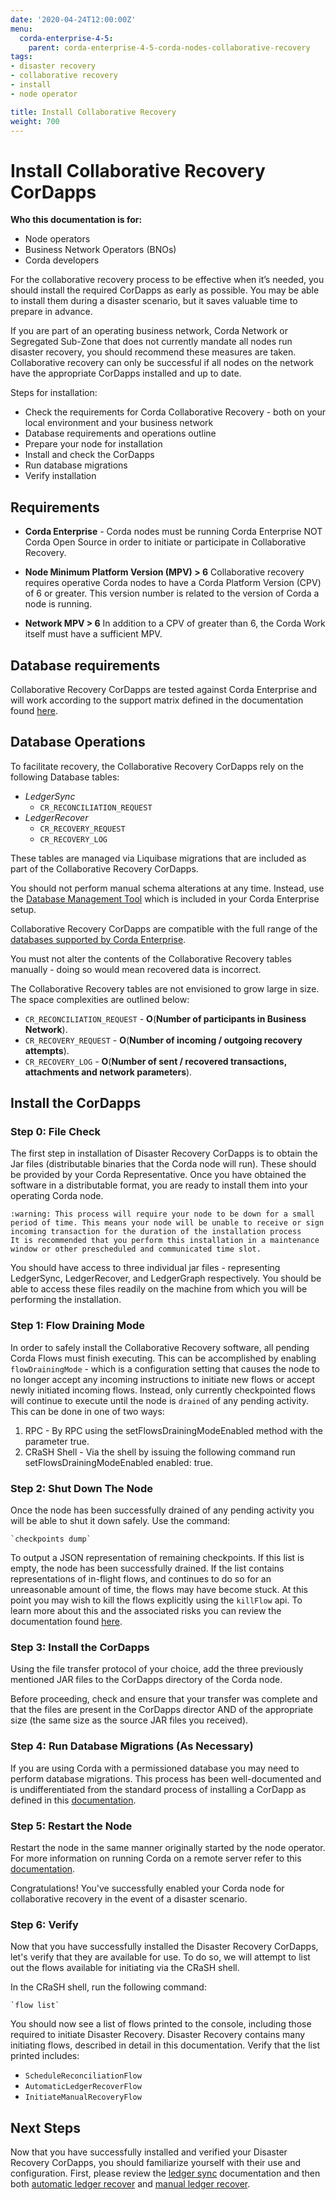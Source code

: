 ```yaml
---
date: '2020-04-24T12:00:00Z'
menu:
  corda-enterprise-4-5:
    parent: corda-enterprise-4-5-corda-nodes-collaborative-recovery
tags:
- disaster recovery
- collaborative recovery
- install
- node operator

title: Install Collaborative Recovery
weight: 700
---
```


# Install Collaborative Recovery CorDapps

**Who this documentation is for:**
* Node operators
* Business Network Operators (BNOs)
* Corda developers

For the collaborative recovery process to be effective when it’s needed, you should install the required CorDapps as early as possible. You may be able to install them during a disaster scenario, but it saves valuable time to prepare in advance.

If you are part of an operating business network, Corda Network or Segregated Sub-Zone that does not currently mandate all nodes run disaster recovery, you should recommend these measures are taken. Collaborative recovery can only be successful if all nodes on the network have the appropriate CorDapps installed and up to date.

Steps for installation:

* Check the requirements for Corda Collaborative Recovery - both on your local environment and your business network
* Database requirements and operations outline
* Prepare your node for installation
* Install and check the CorDapps
* Run database migrations
* Verify installation


## Requirements

* **Corda Enterprise** - Corda nodes must be running Corda Enterprise NOT Corda Open Source in order to initiate or participate in Collaborative Recovery.

* **Node Minimum Platform Version (MPV) > 6** Collaborative recovery requires operative Corda nodes to have a Corda Platform Version (CPV) of 6 or greater. This version number is related to the version of Corda a node is running.

* **Network MPV > 6** In addition to a CPV of greater than 6, the Corda Work itself must have a sufficient MPV.

## Database requirements

Collaborative Recovery CorDapps are tested against Corda Enterprise and will work according to the support matrix defined in the documentation found [here](https://docs.corda.net/docs/corda-enterprise/4.3.1/platform-support-matrix.html).

## Database Operations

To facilitate recovery, the Collaborative Recovery CorDapps rely on the following Database tables:

* *LedgerSync*
    * `CR_RECONCILIATION_REQUEST`
* *LedgerRecover*
    * `CR_RECOVERY_REQUEST`
    * `CR_RECOVERY_LOG`

These tables are managed via Liquibase migrations that are included as part of the Collaborative Recovery CorDapps.

You should not perform manual schema alterations at any time. Instead, use the [Database Management Tool](node/node-database.html#database-management-tool) which is included in your Corda Enterprise setup.

Collaborative Recovery CorDapps are compatible with the full range of the [databases supported by Corda Enterprise](https://docs.corda.r3.com/platform-support-matrix.html#node-databases).

You must not alter the contents of the Collaborative Recovery tables manually - doing so would mean recovered data is incorrect.

The Collaborative Recovery tables are not envisioned to grow large in size.
The space complexities are outlined below:

* `CR_RECONCILIATION_REQUEST` - **O**(**Number of participants in Business Network**).
* `CR_RECOVERY_REQUEST` - **O**(**Number of incoming / outgoing recovery attempts**).
* `CR_RECOVERY_LOG` - **O**(**Number of sent / recovered transactions, attachments and network parameters**).

## Install the CorDapps

### Step 0: File Check

The first step in installation of Disaster Recovery CorDapps is to obtain the Jar files (distributable binaries that the Corda node will run). These should be provided by your Corda Representative.
Once you have obtained the software in a distributable format, you are ready to install them into your operating Corda node.

    :warning: This process will require your node to be down for a small period of time. This means your node will be unable to receive or sign incoming transaction for the duration of the installation process
    It is recommended that you perform this installation in a maintenance window or other prescheduled and communicated time slot.

You should have access to three individual jar files - representing LedgerSync, LedgerRecover, and LedgerGraph respectively. You should be able to access these files readily on the machine from
which you will be performing the installation.

### Step 1: Flow Draining Mode

In order to safely install the Collaborative Recovery software, all pending Corda Flows must finish executing. This can be accomplished by enabling `flowDrainingMode` - which is a configuration
setting that causes the node to no longer accept any incoming instructions to initiate new flows or accept newly initiated incoming flows. Instead, only currently checkpointed flows will continue
to execute until the node is `drained` of any pending activity. This can be done in one of two ways:

1. RPC - By RPC using the setFlowsDrainingModeEnabled method with the parameter true.
2. CRaSH Shell - Via the shell by issuing the following command run setFlowsDrainingModeEnabled enabled: true.

### Step 2: Shut Down The Node

Once the node has been successfully drained of any pending activity you will be able to shut it down safely. Use the command:

    `checkpoints dump`

To output a JSON representation of remaining checkpoints. If this list is empty, the node has been successfully drained. If the list contains representations of in-flight flows, and continues
to do so for an unreasonable amount of time, the flows may have become stuck. At this point you may wish to kill the flows explicitly using the `killFlow` api. To learn more about this and the
associated risks you can review the documentation found [here](https://docs.corda.net/docs/corda-enterprise/4.4/cordapps/upgrading-cordapps.html#flow-drains).

### Step 3: Install the CorDapps

Using the file transfer protocol of your choice, add the three previously mentioned JAR files to the CorDapps directory of the Corda node.

Before proceeding, check and ensure that your transfer was complete and that the files are present in the CorDapps director AND of the
appropriate size (the same size as the source JAR files you received).

### Step 4: Run Database Migrations (As Necessary)

If you are using Corda with a permissioned database you may need to perform database migrations. This process has been well-documented and
is undifferentiated from the standard process of installing a CorDapp as defined in this [documentation](https://docs.corda.net/docs/corda-enterprise/4.3.1/node-operations-cordapp-deployment.html#database-update).

### Step 5: Restart the Node

Restart the node in the same manner originally started by the node operator. For more information on running Corda on a remote server refer to this
[documentation](https://docs.corda.net/docs/corda-os/4.4/deploying-a-node.html).

Congratulations! You've successfully enabled your Corda node for collaborative recovery in the event of a disaster scenario.

### Step 6: Verify

Now that you have successfully installed the Disaster Recovery CorDapps, let's verify that they are available for use. To do so, we will attempt to
list out the flows available for initiating via the CRaSH shell.

In the CRaSH shell, run the following command:

    `flow list`

You should now see a list of flows printed to the console, including those required to initiate Disaster Recovery. Disaster Recovery contains many
initiating flows, described in detail in this documentation. Verify that the list printed includes:

- `ScheduleReconciliationFlow`
- `AutomaticLedgerRecoverFlow`
- `InitiateManualRecoveryFlow`

## Next Steps

Now that you have successfully installed and verified your Disaster Recovery CorDapps, you should familiarize yourself with their use and configuration.
First, please review the [ledger sync](./ledger-sync.md) documentation and then both [automatic ledger recover](./ledger-recovery-automatic.md) and
[manual ledger recover](./ledger-recovery-manual.md).
